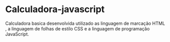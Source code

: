 # Calculadora-javascript
 Calculadora basica desenvolvida utilizado as linguagem de marcação HTML , a linguagem de folhas de estilo CSS e a linguagem de programação JavaScript.
